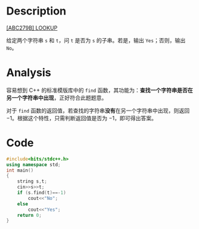 # Description

[[ABC279B] LOOKUP](https://www.luogu.com.cn/problem/AT_abc279_b)

给定两个字符串 `s` 和 `t`，问 `t` 是否为 `s` 的子串。若是，输出 `Yes`；否则，输出 `No`。

# Analysis

容易想到 C++ 的标准模版库中的 `find` 函数，其功能为：**查找一个字符串是否在另一个字符串中出现**，正好符合此题题意。

对于 `find` 函数的返回值，若查找的字符串**没有**在另一个字符串中出现，则返回 $-1$。根据这个特性，只需判断返回值是否为 $-1$，即可得出答案。

# Code
```cpp
#include<bits/stdc++.h>
using namespace std;
int main()
{
    string s,t;
    cin>>s>>t;
    if (s.find(t)==-1)
        cout<<"No";
    else
        cout<<"Yes";
    return 0;
}
```